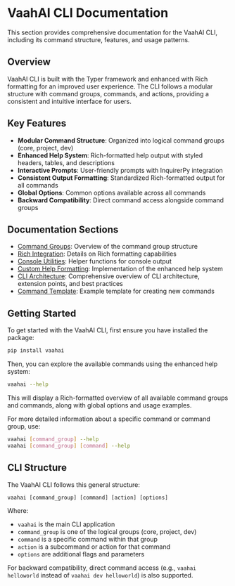 # VaahAI CLI Documentation

This section provides comprehensive documentation for the VaahAI CLI, including its command structure, features, and usage patterns.

## Overview

VaahAI CLI is built with the Typer framework and enhanced with Rich formatting for an improved user experience. The CLI follows a modular structure with command groups, commands, and actions, providing a consistent and intuitive interface for users.

## Key Features

- **Modular Command Structure**: Organized into logical command groups (core, project, dev)
- **Enhanced Help System**: Rich-formatted help output with styled headers, tables, and descriptions
- **Interactive Prompts**: User-friendly prompts with InquirerPy integration
- **Consistent Output Formatting**: Standardized Rich-formatted output for all commands
- **Global Options**: Common options available across all commands
- **Backward Compatibility**: Direct command access alongside command groups

## Documentation Sections

- [Command Groups](command_groups.md): Overview of the command group structure
- [Rich Integration](rich_integration.md): Details on Rich formatting capabilities
- [Console Utilities](console_utilities.md): Helper functions for console output
- [Custom Help Formatting](custom_help_formatting.md): Implementation of the enhanced help system
- [CLI Architecture](/docs/architecture/cli_architecture.md): Comprehensive overview of CLI architecture, extension points, and best practices
- [Command Template](command_template.py): Example template for creating new commands

## Getting Started

To get started with the VaahAI CLI, first ensure you have installed the package:

```bash
pip install vaahai
```

Then, you can explore the available commands using the enhanced help system:

```bash
vaahai --help
```

This will display a Rich-formatted overview of all available command groups and commands, along with global options and usage examples.

For more detailed information about a specific command or command group, use:

```bash
vaahai [command_group] --help
vaahai [command_group] [command] --help
```

## CLI Structure

The VaahAI CLI follows this general structure:

```
vaahai [command_group] [command] [action] [options]
```

Where:
- `vaahai` is the main CLI application
- `command_group` is one of the logical groups (core, project, dev)
- `command` is a specific command within that group
- `action` is a subcommand or action for that command
- `options` are additional flags and parameters

For backward compatibility, direct command access (e.g., `vaahai helloworld` instead of `vaahai dev helloworld`) is also supported.
